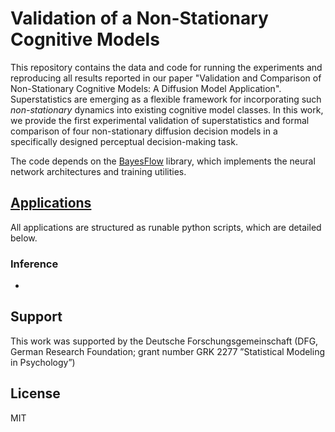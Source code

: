# Validation of a Non-Stationary Cognitive Models

This repository contains the data and code for running the experiments and reproducing all results reported in our paper "Validation and Comparison of Non-Stationary Cognitive Models: A Diffusion Model Application". Superstatistics are emerging as a flexible framework for incorporating such *non-stationary* dynamics into existing cognitive model classes. In this work, we provide the first experimental validation of superstatistics and formal comparison of four non-stationary diffusion decision models in a specifically designed perceptual decision-making task.

The code depends on the [BayesFlow](https://github.com/stefanradev93/BayesFlow) library, which implements the neural network architectures and training utilities.

## [Applications](applications)

All applications are structured as runable python scripts, which are detailed below.

### Inference

- 

## Support

This work was supported by the Deutsche Forschungsgemeinschaft (DFG, German Research Foundation; grant number GRK 2277 ”Statistical Modeling in Psychology”)

## License

MIT

